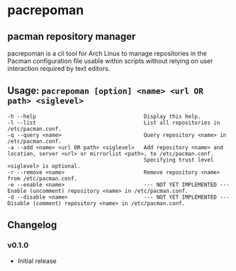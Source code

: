 # pacrepoman
## pacman repository manager
pacrepoman is a cli tool for Arch Linux to manage repositories in the Pacman configuration file usable within scripts without relying on user interaction required by text editors.
## Usage: `pacrepoman [option] <name> <url OR path> <siglevel>`
```
-h --help                                  Display this help.
-l --list                                  List all repositories in /etc/pacman.conf.
-q --query <name>                          Query repository <name> in /etc/pacman.conf.
-a --add <name> <url OR path> <siglevel>   Add repository <name> and location, server <url> or mirrorlist <path>, to /etc/pacman.conf.
                                           Specifying trust level <siglevel> is optional.
-r --remove <name>                         Remove repository <name> from /etc/pacman.conf.
-e --enable <name>                         --- NOT YET IMPLEMENTED --- Enable (uncomment) repository <name> in /etc/pacman.conf.
-d --disable <name>                        --- NOT YET IMPLEMENTED --- Disable (comment) repository <name> in /etc/pacman.conf.
```
## Changelog
### v0.1.0
- Initial release
